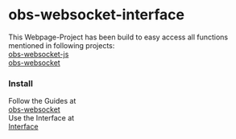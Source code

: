 # obs-websocket-interface

This Webpage-Project has been build to easy access all functions mentioned in following projects:
<br>
[obs-websocket-js](https://github.com/haganbmj/obs-websocket-js)
<br>
[obs-websocket](https://github.com/Palakis/obs-websocket)

### Install
Follow the Guides at
<br>
[obs-websocket](https://github.com/Palakis/obs-websocket)
<br>
Use the Interface at
<br>
[Interface](http://MetallLogic93.github.io/obs-websocket-interface/)
